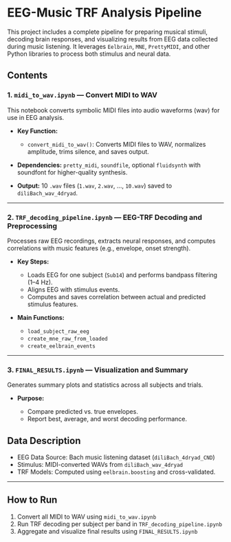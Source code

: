 # EEG-Music TRF Analysis Pipeline

This project includes a complete pipeline for preparing musical stimuli, decoding brain responses, and visualizing results from EEG data collected during music listening. It leverages `Eelbrain`, `MNE`, `PrettyMIDI`, and other Python libraries to process both stimulus and neural data.

## Contents

### 1. `midi_to_wav.ipynb` — **Convert MIDI to WAV**

This notebook converts symbolic MIDI files into audio waveforms (wav) for use in EEG analysis.

* **Key Function:**

  * `convert_midi_to_wav()`: Converts MIDI files to WAV, normalizes amplitude, trims silence, and saves output.
* **Dependencies:** `pretty_midi`, `soundfile`, optional `fluidsynth` with soundfont for higher-quality synthesis.
* **Output:** 10 `.wav` files (`1.wav`, `2.wav`, ..., `10.wav`) saved to `diliBach_wav_4dryad`.

---

### 2. `TRF_decoding_pipeline.ipynb` — **EEG-TRF Decoding and Preprocessing**

Processes raw EEG recordings, extracts neural responses, and computes correlations with music features (e.g., envelope, onset strength).

* **Key Steps:**

  * Loads EEG for one subject (`Sub14`) and performs bandpass filtering (1–4 Hz).
  * Aligns EEG with stimulus events.
  * Computes and saves correlation between actual and predicted stimulus features.

* **Main Functions:**

  * `load_subject_raw_eeg`
  * `create_mne_raw_from_loaded`
  * `create_eelbrain_events`

---

### 3. `FINAL_RESULTS.ipynb` — **Visualization and Summary**

Generates summary plots and statistics across all subjects and trials.

* **Purpose:**

  * Compare predicted vs. true envelopes.
  * Report best, average, and worst decoding performance.

## Data Description

* EEG Data Source: Bach music listening dataset (`diliBach_4dryad_CND`)
* Stimulus: MIDI-converted WAVs from `diliBach_wav_4dryad`
* TRF Models: Computed using `eelbrain.boosting` and cross-validated.

---

## How to Run

1. Convert all MIDI to WAV using `midi_to_wav.ipynb`
2. Run TRF decoding per subject per band in `TRF_decoding_pipeline.ipynb`
3. Aggregate and visualize final results using `FINAL_RESULTS.ipynb`
